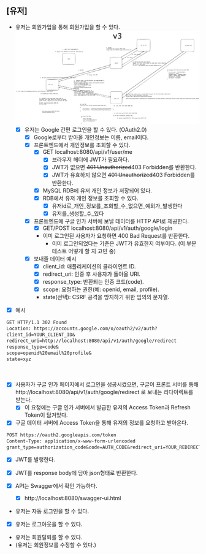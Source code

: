 ## [유저]
- 유저는 회원가입을 통해 회원가입을 할 수 있다.
![OAuthV3.png](OAuthV3.png)
  - [X] 유저는 Google 간편 로그인을 할 수 있다. (OAuth2.0) 
    - [X] Google로부터 받아올 개인정보는 이름, email이다.
    - [X] 프론트엔드에서 개인정보를 조회할 수 있다.
      - [X] GET localhost:8080/api/v1/user/me
        - [X] 브라우저 헤더에 JWT가 필요하다.
        - [X] JWT가 없으면 ~~401 Unauthorized~~403 Forbidden를 반환한다.
        - [X] JWT가 유효하지 않으면 ~~401 Unauthorized~~403 Forbidden를 반환한다.
      - [X] MySQL RDB에 유저 개인 정보가 저장되어 있다.
      - [X] RDB에서 유저 개인 정보를 조회할 수 있다.
        - [X] 유저id로_개인_정보를_조회할_수_없으면_예외가_발생한다
        - [X] 유저를_생성할_수_있다
    - [X] 프론트엔드에 구글 인가 서버에 보낼 데이터를 HTTP API로 제공한다. 
      - [X] GET/POST localhost:8080/api/v1/auth/google/login 
      - 이미 로그인된 사용자가 요청하면 400 Bad Request를 반환한다.
        - 이미 로그인되었다는 기준은 JWT가 유효한지 여부이다. (이 부분 테스트 어떻게 할 지 고민 중)
    - [X] 보내줄 데이터 예시
      - [X] client_id: 애플리케이션의 클라이언트 ID.
      - [X] redirect_uri: 인증 후 사용자가 돌아올 URI.
      - [X] response_type: 반환되는 인증 코드(code).
      - [X] scope: 요청하는 권한(예: openid, email, profile).
      - state(선택): CSRF 공격을 방지하기 위한 임의의 문자열.
- [X] 예시
~~~
GET HTTP/1.1 302 Found
Location: https://accounts.google.com/o/oauth2/v2/auth?
client_id=YOUR_CLIENT_ID&
redirect_uri=http://localhost:8080/api/v1/auth/google/redirect
response_type=code&
scope=openid%20email%20profile&
state=xyz  
~~~   
ㅤ
- [X] 사용자가 구글 인가 페이지에서 로그인을 성공시켰으면, 구글이 프론트 서버를 통해 http://localhost:8080/api/v1/auth/google/redirect 로 보내는 리다이렉트를 받는다.
  - [X] 이 요청에는 구글 인가 서버에서 발급한 유저의 Access Token과 Refresh Token이 담겨있다.
- [X] 구글 데이터 서버에 Access Token을 통해 유저의 정보를 요청하고 받아온다.
~~~
POST https://oauth2.googleapis.com/token
Content-Type: application/x-www-form-urlencoded
grant_type=authorization_code&code=AUTH_CODE&redirect_uri=YOUR_REDIRECT_URI&client_id=YOUR_CLIENT_ID&client_secret=YOUR_CLIENT_SECRET
~~~
- [X] JWT를 발행한다.
- [X] JWT를 response body에 담아 json형태로 반환한다.

- [X] API는 Swagger에서 확인 가능하다.
  - [X] http://localhost:8080/swagger-ui.html

- 유저는 자동 로그인을 할 수 있다.
- [X] 유저는 로그아웃을 할 수 있다.
- 유저는 회원탈퇴를 할 수 있다.
- (유저는 회원정보를 수정할 수 있다.)
